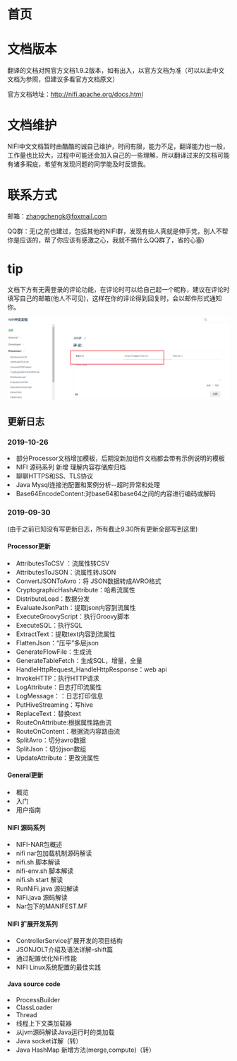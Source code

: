 # 首页

# 文档版本

翻译的文档对照官方文档1.9.2版本，如有出入，以官方文档为准（可以以此中文文档为参照，但建议多看官方文档原文）

官方文档地址：http://nifi.apache.org/docs.html

# 文档维护

NIFI中文文档暂时由酷酷的诚自己维护，时间有限，能力不足，翻译能力也一般，工作量也比较大，过程中可能还会加入自己的一些理解，所以翻译过来的文档可能有诸多瑕疵，希望有发现问题的同学能及时反馈我。

# 联系方式

邮箱：zhangchengk@foxmail.com

QQ群：无(之前也建过，包括其他的NIFI群，发现有些人真就是伸手党，别人不帮你是应该的，帮了你应该有感激之心，我就不搞什么QQ群了，省的心塞)

# tip

文档下方有无需登录的评论功能，在评论时可以给自己起一个昵称，建议在评论时填写自己的邮箱(他人不可见)，这样在你的评论得到回复时，会以邮件形式通知你。

![](./img/moment.png)

## 更新日志

### 2019-10-26

<li>部分Processor文档增加模板，后期没新加组件文档都会带有示例说明的模板</li>
<li>NIFI 源码系列 新增 理解内容存储库归档</li>
<li>聊聊HTTPS和SS、TLS协议</li>
<li>Java Mysql连接池配置和案例分析--超时异常和处理</li>
<li>Base64EncodeContent:对base64和base64之间的内容进行编码或解码</li>

### 2019-09-30

(由于之前已知没有写更新日志，所有截止9.30所有更新全部写到这里)

#### Processor更新
<li>AttributesToCSV ：流属性转CSV</li>
<li>AttributesToJSON：流属性转JSON</li>
<li>ConvertJSONToAvro：将 JSON数据转成AVRO格式</li>
<li>CryptographicHashAttribute：哈希流属性</li>
<li>DistributeLoad：数据分发</li>
<li>EvaluateJsonPath：提取json内容到流属性</li>
<li>ExecuteGroovyScript：执行Groovy脚本</li>
<li>ExecuteSQL：执行SQL</li>
<li>ExtractText：提取text内容到流属性</li>
<li>FlattenJson：“压平”多层json</li>
<li>GenerateFlowFile：生成流</li>
<li>GenerateTableFetch：生成SQL，增量，全量</li>
<li>HandleHttpRequest_HandleHttpResponse：web api</li>
<li>InvokeHTTP：执行HTTP请求</li>
<li>LogAttribute：日志打印流属性</li>
<li>LogMessage：：日志打印信息</li>
<li>PutHiveStreaming：写hive</li>
<li>ReplaceText：替换text</li>
<li>RouteOnAttribute:根据属性路由流</li>
<li>RouteOnContent：根据流内容路由流</li>
<li>SplitAvro：切分avro数据</li>
<li>SplitJson：切分json数组</li>
<li>UpdateAttribute：更改流属性</li>

#### General更新
<li>概览</li>
<li>入门</li>
<li>用户指南</li>

#### NIFI 源码系列
<li>NIFI-NAR包概述</li>
<li>nifi nar包加载机制源码解读</li>
<li>nifi.sh 脚本解读</li>
<li>nifi-env.sh 脚本解读</li>
<li>nifi.sh start 解读</li>
<li>RunNiFi.java 源码解读</li>
<li>NiFi.java 源码解读</li>
<li>Nar包下的MANIFEST.MF</li>

#### NIFI 扩展开发系列
<li>ControllerService扩展开发的项目结构</li>
<li>JSONJOLT介绍及语法详解-shift篇</li>
<li>通过配置优化NiFi性能</li>
<li>NIFI Linux系统配置的最佳实践</li>

#### Java source code
<li>ProcessBuilder</li>
<li>ClassLoader</li>
<li>Thread</li>
<li>线程上下文类加载器</li>
<li>从jvm源码解读Java运行时的类加载</li>
<li>Java socket详解（转）</li>
<li>Java HashMap 新增方法(merge,compute)（转）</li>

